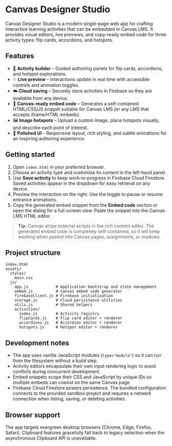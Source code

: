 # Canvas Designer Studio

Canvas Designer Studio is a modern single-page web app for crafting interactive learning activities that can be embedded in Canvas LMS. It provides visual editors, live previews, and copy-ready embed code for three activity types: flip cards, accordions, and hotspots.

## Features

- 🎯 **Activity builder** – Guided authoring panels for flip cards, accordions, and hotspot explorations.
- ✨ **Live preview** – Interactions update in real time with accessible controls and animation toggles.
- ☁️ **Cloud saving** – Securely store activities in Firebase so they are available from any device.
- 🔗 **Canvas-ready embed code** – Generates a self-contained HTML/CSS/JS snippet suitable for Canvas LMS (or any LMS that accepts iframe/HTML embeds).
- 🖼️ **Image hotspots** – Upload a custom image, place hotspots visually, and describe each point of interest.
- 🌈 **Polished UI** – Responsive layout, rich styling, and subtle animations for an inspiring authoring experience.

## Getting started

1. Open `index.html` in your preferred browser.
2. Choose an activity type and customize its content in the left-hand panel.
3. Use **Save activity** to keep work-in-progress in Firebase Cloud Firestore. Saved activities appear in the dropdown for easy retrieval on any device.
4. Preview the interaction on the right. Use the toggle to pause or resume entrance animations.
5. Copy the generated embed snippet from the **Embed code** section or open the dialog for a full-screen view. Paste the snippet into the Canvas LMS HTML editor.

> **Tip:** Canvas strips external scripts in the rich content editor. The generated embed code is completely self-contained, so it will keep working when pasted into Canvas pages, assignments, or modules.

## Project structure

```
index.html
assets/
  styles/
    main.css
  js/
    app.js            # Application bootstrap and state management
    embed.js          # Canvas embed code generator
    firebaseClient.js # Firebase initialization
    storage.js        # Cloud persistence utilities
    utils.js          # Shared helpers
    activities/
      index.js        # Activity registry
      flipCards.js    # Flip card editor + renderer
      accordions.js   # Accordion editor + renderer
      hotspots.js     # Hotspot editor + renderer
```

## Development notes

- The app uses vanilla JavaScript modules (`type="module"`) so it can run from the filesystem without a build step.
- Activity editors encapsulate their own input rendering logic to avoid conflicts during concurrent development.
- Embed snippets scope their CSS and JavaScript by unique IDs so multiple embeds can coexist on the same Canvas page.
- Firebase Cloud Firestore powers persistence. The bundled configuration connects to the provided sandbox project and requires a
  network connection when listing, saving, or deleting activities.

## Browser support

The app targets evergreen desktop browsers (Chrome, Edge, Firefox, Safari). Clipboard features gracefully fall back to legacy selection when the asynchronous Clipboard API is unavailable.
